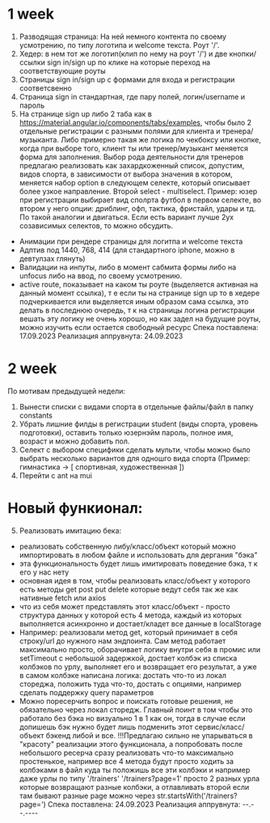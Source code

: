 # 1 week

1. Разводящая страница: На ней немного контента по своему усмотрению, по типу логотипа и welcome текста. Роут '/'.
2. Хедер: в нем тот же логотип(клип по нему на роут '/') и две кнопки/ссылки sign in/sign up по клике на которые переход на соответствующие роуты
3. Страницы sign in/sign up с формами для входа и регистрации соответсвенно
4. Страница sign in стандартная, где пару полей, логин/username и пароль
5. На странице sign up либо 2 таба как в https://material.angular.io/components/tabs/examples, чтобы было 2 отдельные регистрации с разными полями для клиента и тренера/музыканта. Либо примерно такая же логика по чекбоксу или кнопке, когда при выборе того, клиент ты или тренер/музыкант меняется форма для заполнения. Выбор рода деятельности для тренеров предлагаю реализовать как захардкоженный список, допустим, видов спорта, в зависимости от выбора значения в котором, меняется набор option в следующем селекте, который описывает более узкое направление. Второй select - multiselect. Пример: юзер при регистрации выбирает вид сполрта футбол в первом селекте, во втором у него опции: дриблинг, офп, тактика, фристайл, удары и тд. По такой аналогии и двигаться. Если есть вариант лучше 2ух созависимых селектов, то можно обсудить.

- Анимации при рендере страницы для логитпа и welcome текста
- Адптив под 1440, 768, 414 (для стандартного iphone, можно в девтулзах глянуть)
- Валидации на инпуты, либо в момент сабмита формы либо на unfocus либо на ввод, по своему усмотрению.
- active route, показывает на каком ты роуте (выделяется активная на данный момент ссылка), т е если ты на странице sign up то в хедере подчеркивается или выделяется иным образом сама ссылка, это делать в последнюю очередь, т к на страницы логина регистрации вешать эту логику не очень хорошо, но как задел на будущие роуты, можно изучить если остается свободный ресурс
  Спека поставлена: 17.09.2023
  Реализация аппрувнута: 24.09.2023

# 2 week

По мотивам предыдущей недели:

1. Вынести списки с видами спорта в отдельные файлы/файл в папку constants
2. Убрать лишние филды в регистрации student (виды спорта, уровень подготовки), оставить только юзернэйм пароль, полное имя, возраст и можно добавить пол.
3. Селект с выбором специфики сделать мульти, чтобы можно было выбрать несколько вариантов для одношго вида спорта (Пример: гимнастика -> [ спортивная, художественная ])
4. Перейти с ant на mui

# Новый функионал:

5. Реализовать имитацию бека:

- реализовать собственную либу/класс/объект который можно импортировать в любом файле и использовать для дергания "бэка"
- эта функциональность будет лишь имитировать поведение бэка, т к его у нас нету
- основная идея в том, чтобы реализовать класс/объект у которого есть методы get post put delete которые ведут себя так же как нативные fetch или axios
- что из себя может представлять этот класс/объект - просто структура данных у которой есть 4 метода, каждый из которых выполняется асинхронно и достает/кладет все данные в localStorage
- Например: реализовали метод get, который принимает в себя строку/url до нужного нам эндпоинта. Сам метод работает максимально просто, оборачивает логику внутри себя в промис или setTimeout с небольшой задержкой, достает колбэк из списка колбэков по урлу, выполняет его и возвращает его результат, а уже в самом колбэке написана логика: достать что-то из локал стореджа, положить туда что-то, достать с опциями, например сделать поддержку query параметров
- Можно поресерчить вопрос и поискать готовые решения, не обязательно через локал сторедж. Главный поинт в том чтобы это работало без бэка но визуально 1 в 1 как он, тогда в случае если допишешь бэк нужно будет лишь подменить этот сервис/класс/объект бэкенд либой и все.
  !!!Предлагаю сильно не упарываться в "красоту" реализации этого функционала, а попробовать после небольшого ресерча сразу реализовать что-то максимально простенькое, например все 4 метода будут просто ходить за колбэками в файл куда ты положишь все эти колбэки и например даже урлы по типу '/trainers' '/trainers?page=1' просто 2 разных урла которые возвращают разные колбэки, а отлавливать второй если там бывают разные page можно через str.startsWith('/trainers?page=')
  Спека поставлена: 24.09.2023
  Реализация аппрувнута: --.--.----

